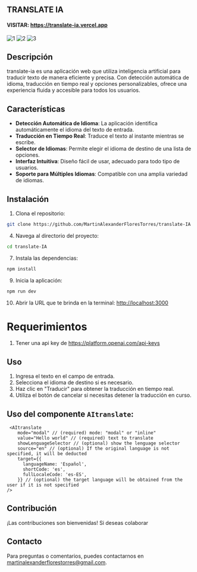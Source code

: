 
## TRANSLATE IA
#### VISITAR: https://translate-ia.vercel.app

![1](https://github.com/user-attachments/assets/87156c68-c61f-47b1-84d7-d7ece395868a)
![2](https://github.com/user-attachments/assets/4f6d5262-8ab3-40bf-abc3-ea9a561be6d3)
![3](https://github.com/user-attachments/assets/6dc32b2b-bd5f-42a1-b9c5-5b577181ada2)


## Descripción

translate-ia es una aplicación web que utiliza inteligencia artificial para traducir texto de manera eficiente y precisa. Con detección automática de idioma, traducción en tiempo real y opciones personalizables, ofrece una experiencia fluida y accesible para todos los usuarios.

## Características

- **Detección Automática de Idioma**: La aplicación identifica automáticamente el idioma del texto de entrada.
- **Traducción en Tiempo Real**: Traduce el texto al instante mientras se escribe.
- **Selector de Idiomas**: Permite elegir el idioma de destino de una lista de opciones.
- **Interfaz Intuitiva**: Diseño fácil de usar, adecuado para todo tipo de usuarios.
- **Soporte para Múltiples Idiomas**: Compatible con una amplia variedad de idiomas.

## Instalación

1. Clona el repositorio:
```bash
git clone https://github.com/MartinAlexanderFloresTorres/translate-IA
```
4. Navega al directorio del proyecto:
```bash
cd translate-IA
```
7. Instala las dependencias:
```bash
npm install
```
9. Inicia la aplicación:
```bash
npm run dev
```
10. Abrir la URL que te brinda en la terminal:
[http://localhost:3000](http://localhost:3000)

# Requerimientos
1. Tener una api key de https://platform.openai.com/api-keys

## Uso

1. Ingresa el texto en el campo de entrada.
2. Selecciona el idioma de destino si es necesario.
3. Haz clic en "Traducir" para obtener la traducción en tiempo real.
4. Utiliza el botón de cancelar si necesitas detener la traducción en curso.

## Uso del componente `AItranslate`:
```tsx
 <AItranslate
    mode="modal" // (required) mode: "modal" or "inline"
    value="Hello world" // (required) text to translate
    showLenguageSelector // (optional) show the lenguage selector
    source="en" // (optional) If the original language is not specified, it will be deducted
    target={{
      languageName: 'Español',
      shortCode: 'es',
      fullLocaleCode: 'es-ES',
    }} // (optional) the target language will be obtained from the user if it is not specified
/>

```

## Contribución

¡Las contribuciones son bienvenidas! Si deseas colaborar


## Contacto

Para preguntas o comentarios, puedes contactarnos en [martinalexanderflorestorres@gmail.com](mailto:martinalexanderflorestorres@gmail.com).


